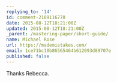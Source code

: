 ```yaml
---
replying_to: '14'
id: comment-2189116778
date: 2015-08-12T18:21:00Z
updated: 2015-08-12T18:21:00Z
_parent: /mastering-paper/short-guide/
name: Michael Rose
url: https://mademistakes.com/
email: 1ce71bc10b86565464b612093d89707e
published: false
---
```


Thanks Rebecca.
